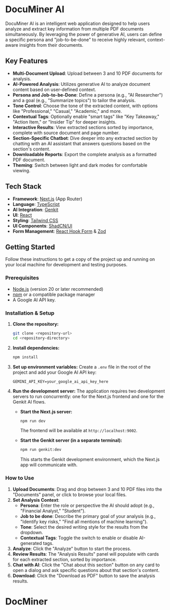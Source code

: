 # DocuMiner AI

DocuMiner AI is an intelligent web application designed to help users analyze and extract key information from multiple PDF documents simultaneously. By leveraging the power of generative AI, users can define a specific persona and "job-to-be-done" to receive highly relevant, context-aware insights from their documents.

## Key Features

- **Multi-Document Upload**: Upload between 3 and 10 PDF documents for analysis.
- **AI-Powered Analysis**: Utilizes generative AI to analyze document content based on user-defined context.
- **Persona and Job-to-be-Done**: Define a persona (e.g., "AI Researcher") and a goal (e.g., "Summarize topics") to tailor the analysis.
- **Tone Control**: Choose the tone of the extracted content, with options like "Professional," "Casual," "Academic," and more.
- **Contextual Tags**: Optionally enable "smart tags" like "Key Takeaway," "Action Item," or "Insider Tip" for deeper insights.
- **Interactive Results**: View extracted sections sorted by importance, complete with source document and page number.
- **Section-Specific Chatbot**: Dive deeper into any extracted section by chatting with an AI assistant that answers questions based on the section's content.
- **Downloadable Reports**: Export the complete analysis as a formatted PDF document.
- **Theming**: Switch between light and dark modes for comfortable viewing.

## Tech Stack

- **Framework**: [Next.js](https://nextjs.org/) (App Router)
- **Language**: [TypeScript](https://www.typescriptlang.org/)
- **AI Integration**: [Genkit](https://firebase.google.com/docs/genkit)
- **UI**: [React](https://react.dev/)
- **Styling**: [Tailwind CSS](https://tailwindcss.com/)
- **UI Components**: [ShadCN/UI](https://ui.shadcn.com/)
- **Form Management**: [React Hook Form](https://react-hook-form.com/) & [Zod](https://zod.dev/)

## Getting Started

Follow these instructions to get a copy of the project up and running on your local machine for development and testing purposes.

### Prerequisites

- [Node.js](https://nodejs.org/) (version 20 or later recommended)
- [npm](https://www.npmjs.com/get-npm) or a compatible package manager
- A Google AI API key.

### Installation & Setup

1.  **Clone the repository:**
    ```bash
    git clone <repository-url>
    cd <repository-directory>
    ```

2.  **Install dependencies:**
    ```bash
    npm install
    ```

3.  **Set up environment variables:**
    Create a `.env` file in the root of the project and add your Google AI API key:
    ```
    GEMINI_API_KEY=your_google_ai_api_key_here
    ```

4.  **Run the development server:**
    The application requires two development servers to run concurrently: one for the Next.js frontend and one for the Genkit AI flows.

    -   **Start the Next.js server:**
        ```bash
        npm run dev
        ```
        The frontend will be available at `http://localhost:9002`.

    -   **Start the Genkit server (in a separate terminal):**
        ```bash
        npm run genkit:dev
        ```
        This starts the Genkit development environment, which the Next.js app will communicate with.

### How to Use

1.  **Upload Documents**: Drag and drop between 3 and 10 PDF files into the "Documents" panel, or click to browse your local files.
2.  **Set Analysis Context**:
    -   **Persona**: Enter the role or perspective the AI should adopt (e.g., "Financial Analyst," "Student").
    -   **Job to be done**: Describe the primary goal of your analysis (e.g., "Identify key risks," "Find all mentions of machine learning").
    -   **Tone**: Select the desired writing style for the results from the dropdown.
    -   **Contextual Tags**: Toggle the switch to enable or disable AI-generated tags.
3.  **Analyze**: Click the "Analyze" button to start the process.
4.  **Review Results**: The "Analysis Results" panel will populate with cards for each extracted section, sorted by importance.
5.  **Chat with AI**: Click the "Chat about this section" button on any card to open a dialog and ask specific questions about that section's content.
6.  **Download**: Click the "Download as PDF" button to save the analysis results.
# DocMiner
